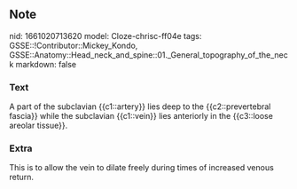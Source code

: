 ## Note
nid: 1661020713620
model: Cloze-chrisc-ff04e
tags: GSSE::!Contributor::Mickey_Kondo, GSSE::Anatomy::Head_neck_and_spine::01._General_topography_of_the_neck
markdown: false

### Text
A part of the subclavian {{c1::artery}} lies deep to the {{c2::prevertebral fascia}} while the subclavian {{c1::vein}} lies anteriorly in the {{c3::loose areolar tissue}}.

### Extra
This is to allow the vein to dilate freely during times of increased venous return.
